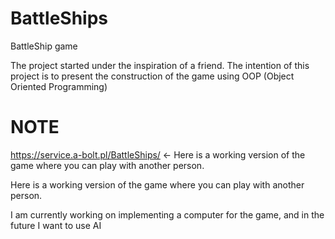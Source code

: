 # BattleShips
BattleShip game

The project started under the inspiration of a friend.
The intention of this project is to present the construction of the game using OOP (Object Oriented Programming)

# NOTE
https://service.a-bolt.pl/BattleShips/ <- Here is a working version of the game where you can play with another person.

Here is a working version of the game where you can play with another person.

I am currently working on implementing a computer for the game, and in the future I want to use AI
